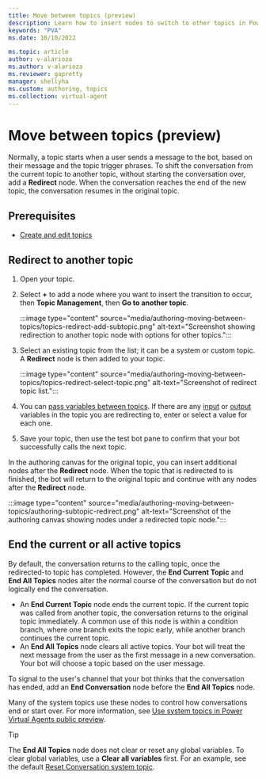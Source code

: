 ```yaml
---
title: Move between topics (preview)
description: Learn how to insert nodes to switch to other topics in Power Virtual Agents preview.
keywords: "PVA"
ms.date: 10/10/2022

ms.topic: article
author: v-alarioza
ms.author: v-alarioza
ms.reviewer: gapretty
manager: shellyha
ms.custom: authoring, topics
ms.collection: virtual-agent
---
```


# Move between topics (preview)

Normally, a topic starts when a user sends a message to the bot, based on their message and the topic trigger phrases. To shift the conversation from the current topic to another topic, without starting the conversation over, add a **Redirect** node. When the conversation reaches the end of the new topic, the conversation resumes in the original topic.

## Prerequisites

- [Create and edit topics](authoring-create-edit-topics.md)

## Redirect to another topic

1. Open your topic.
1. Select **+** to add a node where you want to insert the transition to occur, then **Topic Management**, then **Go to another topic**.

    :::image type="content" source="media/authoring-moving-between-topics/topics-redirect-add-subtopic.png" alt-text="Screenshot showing redirection to another topic node with options for other topics.":::

1. Select an existing topic from the list; it can be a system or custom topic. A **Redirect** node is then added to your topic.

    :::image type="content" source="media/authoring-moving-between-topics/topics-redirect-select-topic.png" alt-text="Screenshot of redirect topic list.":::

1. You can [pass variables between topics](authoring-variables.md#passing-variables-between-topics). If there are any [input](/authoring-variables.md#receive-values-from-other-topics) or [output](/authoring-variables.md#return-values-to-original-topics) variables in the topic you are redirecting to, enter or select a value for each one.

1. Save your topic, then use the test bot pane to confirm that your bot successfully calls the next topic.

In the authoring canvas for the original topic, you can insert additional nodes after the **Redirect** node. When the topic that is redirected to is finished, the bot will return to the original topic and continue with any nodes after the **Redirect** node.

:::image type="content" source="media/authoring-moving-between-topics/authoring-subtopic-redirect.png" alt-text="Screenshot of the authoring canvas showing nodes under a redirected topic node.":::

## End the current or all active topics

By default, the conversation returns to the calling topic, once the redirected-to topic has completed. However, the **End Current Topic** and **End All Topics** nodes alter the normal course of the conversation but do not logically end the conversation.

- An **End Current Topic** node ends the current topic. If the current topic was called from another topic, the conversation returns to the original topic immediately. A common use of this node is within a condition branch, where one branch exits the topic early, while another branch continues the current topic.
- An **End All Topics** node clears all active topics. Your bot will treat the next message from the user as the first message in a new conversation. Your bot will choose a topic based on the user message.

To signal to the user's channel that your bot thinks that the conversation has ended, add an **End Conversation** node before the **End All Topics** node.

Many of the system topics use these nodes to control how conversations end or start over. For more information, see [Use system topics in Power Virtual Agents public preview](authoring-system-topics.md).

> [!TIP]
> The **End All Topics** node does not clear or reset any global variables. To clear global variables, use a **Clear all variables** first. For an example, see the default [Reset Conversation system topic](authoring-system-topics.md#reset-conversation).
